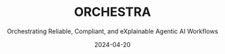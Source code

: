 ---
title: "ORCHESTRA"
subtitle: "Orchestrating Reliable, Compliant, and eXplainable Agentic AI Workflows"
summary: 

url:
external_link:

date: "2024-04-20"
authors: ["Dr. Vera Schmitt"]

funding:
  funder: Trilateral Seed 
  amount: "EUR 20,000"
  duration: "05/2025 - 10/2025"

team:
  - name: Vera Schmitt
    link: /authors/dr.-vera-schmitt/
  - name: Prof. Axel Küpper
    link: https://www.tu.berlin/snet/ueber-uns/leitung
  - name: Joahnna Bronner
    link: https://www.linkedin.com/in/johanna-bronner-1b4607219/?original_referer=https%3A%2F%2Fwww%2Egoogle%2Ecom%2F&originalSubdomain=de
  - name: Prof. Ani Calinescu
    link: https://www.cs.ox.ac.uk/people/ani.calinescu/

weight: 6
---